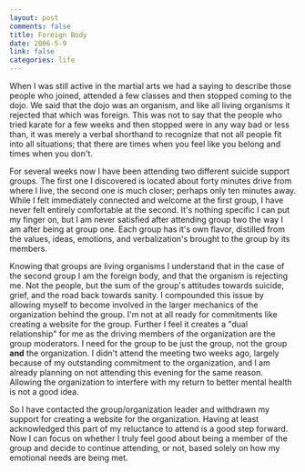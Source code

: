 ```yaml
--- 
layout: post
comments: false
title: Foreign Body
date: 2006-5-9
link: false
categories: life
---
```

When I was still active in the martial arts we had a saying to describe those people who joined, attended a few classes and then stopped coming to the dojo. We said that the dojo was an organism, and like all living organisms it rejected that which was foreign. This was not to say that the people who tried karate for a few weeks and then stopped were in any way bad or less than, it was merely a verbal shorthand to recognize that not all people fit into all situations; that there are times when you feel like you belong and times when you don't.

For several weeks now I have been attending two different suicide support groups. The first one I discovered is located about forty minutes drive from where I live, the second one is much closer; perhaps only ten minutes away. While I felt immediately connected and welcome at the first group, I have never felt entirely comfortable at the second. It's nothing specific I can put my finger on, but I am never satisfied after attending group two the way I am after being at group one. Each group has it's own flavor, distilled from the values, ideas, emotions, and verbalization's brought to the group by its members.

Knowing that groups are living organisms I understand that in the case of the second group I am the foreign body, and that the organism is rejecting me. Not the people, but the sum of the group's attitudes towards suicide, grief, and the road back towards sanity. I compounded this issue by allowing myself to become involved in the larger mechanics of the organization behind the group. I'm not at all ready for commitments like creating a website for the group. Further I feel it creates a "dual relationship" for me as the driving members of the organization are the group moderators. I need for the group to be just the group, not the group <b>and</b> the organization. I didn't attend the meeting two weeks ago, largely because of my outstanding commitment to the organization, and I am already planning on not attending this evening for the same reason. Allowing the organization to interfere with my return to better mental health is not a good idea.

So I have contacted the group/organization leader and withdrawn my support for creating a website for the organization. Having at least acknowledged this part of my reluctance to attend is a good step forward. Now I can focus on whether I truly feel good about being a member of the group and decide to continue attending, or not, based solely on how my emotional needs are being met.
